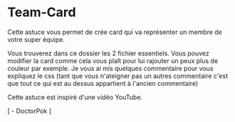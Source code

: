 # Team-Card

Cette astuce vous permet de crée card qui va représenter un membre de votre super équipe.

Vous trouverez dans ce dossier les 2 fichier essentiels. Vous pouvez modifier la card comme cela vous plaît pour lui rajouter un peux plus de couleur par exemple. Je vous ai mis quelques commentaire pour vous expliquez le css (tant que vous n'ateigner pas un autres commentaire c'est que tout ce qui est au dessus appartient à l'ancien commentaire)

Cette astuce est inspiré d'une vidéo YouTube.

[ - DoctorPok ]